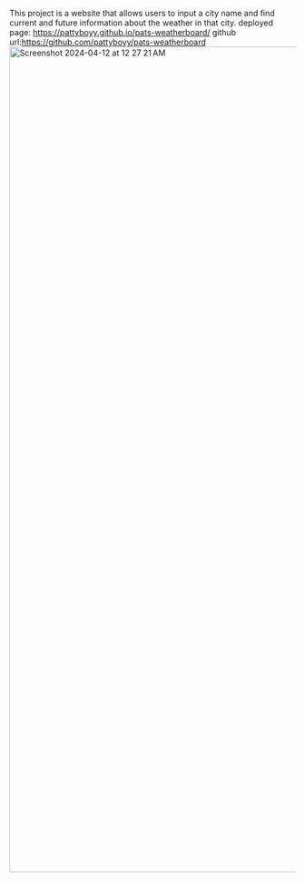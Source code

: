 This project is a website that allows users to input a city name and find current and future information about the weather in that city. 
deployed page: https://pattyboyy.github.io/pats-weatherboard/
github url:https://github.com/pattyboyy/pats-weatherboard
<img width="1454" alt="Screenshot 2024-04-12 at 12 27 21 AM" src="https://github.com/pattyboyy/pats-weatherboard/assets/134738449/7074bdae-1ff8-4c79-8c26-ef7c50370247">
